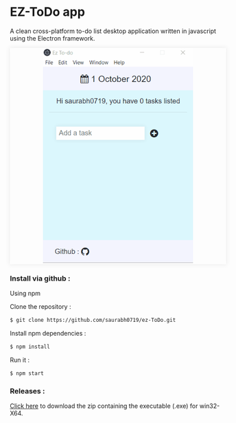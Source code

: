 # EZ-ToDo app

A clean cross-platform to-do list desktop application written in javascript using the Electron framework.

<p align="center" style="box-shadow:0 0 10px 2px rgba(0,0,0,0.06);">
<img src="demo.gif" width="350" height="500"/>
  </p>

### Install via github :
Using npm 

Clone the repository :
```sh
$ git clone https://github.com/saurabh0719/ez-ToDo.git
```
Install npm dependencies :
```sh
$ npm install
```
Run it :
```sh
$ npm start
```

### Releases :
[Click here](https://github.com/saurabh0719/ez-ToDo/releases/tag/v1.0) to download the zip containing the executable (.exe) for win32-X64. 
